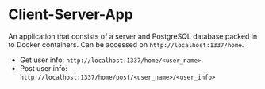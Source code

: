 # Client-Server-App

An application that consists of a server and PostgreSQL database packed in to Docker containers. Can be accessed on `http://localhost:1337/home`.

- Get user info: `http://localhost:1337/home/<user_name>`.
- Post user info: `http://localhost:1337/home/post/<user_name>/<user_info>`
